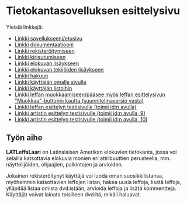 # Tietokantasovelluksen esittelysivu

Yleisiä linkkejä:

* [Linkki sovellukseeni/etusivu](http://iilumme.users.cs.helsinki.fi/tsoha/)
* [Linkki dokumentaatiooni](https://github.com/iilumme/Tsoha-Bootstrap/blob/master/doc/dokumentaatio.pdf)
* [Linkki rekisteröitymiseen](http://iilumme.users.cs.helsinki.fi/tsoha/register)
* [Linkki kirjautumiseen](http://iilumme.users.cs.helsinki.fi/tsoha/login)
* [Linkki elokuvan lisäykseen](http://iilumme.users.cs.helsinki.fi/tsoha/addmovie)
* [Linkki elokuvan tekijöiden lisäykseen](http://iilumme.users.cs.helsinki.fi/tsoha/addmovie/addpeople)
* [Linkki hakuun](http://iilumme.users.cs.helsinki.fi/tsoha/search)
* [Linkki käyttäjän omalle sivulle](http://iilumme.users.cs.helsinki.fi/tsoha/mypage)
* [Linkki käyttäjän listoihin](http://iilumme.users.cs.helsinki.fi/tsoha/lists)
* [Linkki leffan muokkaamiseen/pääsee myös leffan esittelysivun "Muokkaa"-buttonin kautta (suunnitelmaversio vasta)](http://iilumme.users.cs.helsinki.fi/tsoha/edit)
* [Linkki leffan esittelyn testisivulle (toimii id:n avulla)](http://iilumme.users.cs.helsinki.fi/tsoha/movie/1)
* [Linkki artistin esittelyn testisivulle (toimii id:n avulla, 9)](http://iilumme.users.cs.helsinki.fi/tsoha/artist/9)
* [Linkki artistin esittelyn testisivulle (toimii id:n avulla, 10)](http://iilumme.users.cs.helsinki.fi/tsoha/artist/10)



## Työn aihe

**LATLeffaLaari** on Latinalaisen Amerikan elokuvien tietokanta, jossa voi selailla katsottavia elokuvia monien eri attribuuttien perusteella, mm. näyttelijöiden, ohjaajien, palkintojen ja arvioiden. 

Jokainen rekisteröitynyt käyttäjä voi luoda oman suosikkilistansa, myöhemmin katsottavien leffojen listan, hakea uusia leffoja, lisätä leffoja, ylläpitää listaa omista dvd:istään, arvioida leffoja ja lisätä kommentteja. 
Käyttäjät voivat lainata toisilleen dvd:itä, mikäli haluavat.

